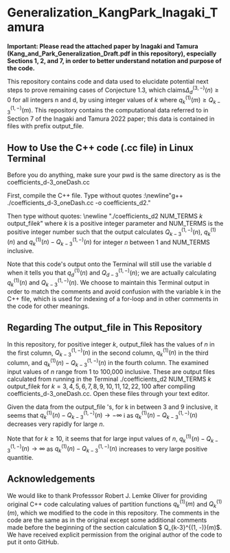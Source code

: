# Generalization_KangPark_Inagaki_Tamura

**Important: Please read the attached paper by Inagaki and Tamura (Kang_and_Park_Generalization_Draft.pdf in this repository), especially Sections 1, 2, and 7,  in order to better understand notation and purpose of the code.**

This repository contains code and data used to elucidate potential next steps to prove remaining cases of Conjecture 1.3, which claims$\Delta_{d}^{(3, -)}(n) \geq 0$ for all integers n and d, by using integer values of $k$ where $q_k^{(1)}(m) \geq Q_{k-3}^{(1, -)}(m)$. This repository contains the computational data referred to in Section 7 of the Inagaki and Tamura 2022 paper; this data is contained in files with prefix output\_file.

## How to Use the C++ code (.cc file) in Linux Terminal

Before you do anything, make sure your pwd is the same directory as is the coefficients\_d\-3\_oneDash.cc

First, compile the C++ file. Type without quotes :\newline"g++ ./coefficients\_d\-3\_oneDash.cc \-o coefficients\_d2."


Then type without quotes: \newline "./coefficients\_d2 NUM\_TERMS $k$ output\_file$k$" where $k$ is a positive integer parameter and NUM\_TERMS is the positive integer number such that the output calculates $Q_{k-3}^{(1, -)}(n)$, $q_{k}^{(1)}(n)$ and $q_{k}^{(1)}(n) - Q_{k-3}^{(1, -)}(n)$ for integer $n$ between 1 and NUM\_TERMS inclusive.

Note that this code's output onto the Terminal will still use the variable d when it tells you that $q_{d}^{(1)}(n)$ and $Q_{d-3}^{(1, -)}(n)$; we are actually calculating $q_{k}^{(1)}(n)$ and $Q_{k-3}^{(1, -)}(n)$. We choose to maintain this Terminal output in order to match the comments and avoid confusion with the variable k in the C++ file, which is used for indexing of a for-loop and in other comments in the code for other meanings.
## Regarding The output\_file in This Repository

In this repository, for positive integer $k$, output\_file$k$ has the values of $n$ in the first column,
  $Q_{k-3}^{(1, -)}(n)$ in the second column, $q_k^{(1)}(n)$ in the third column, and $q_k^{(1)}(n) - Q_{k-3}^{(1, -)}(n)$ in the fourth column. The examined input values of $n$ range from 1 to 100,000 inclusive. These are output files calculated from running in the Terminal ./coefficients\_d2 NUM\_TERMS $k$ output\_file$k$ for $k = 3, 4, 5, 6, 7, 8, 9, 10, 11, 12, 22, 100$ after compiling coefficients\_d\-3\_oneDash.cc.  Open these files through your text editor.
  
  Given the data from the output\_file 's, for k
 in between 3 and 9 inclusive, it seems that $q_k^{(1)}(n) - Q_{k-3}^{(1, -)}(n) \to -\infty$ i as $q_k^{(1)}(n) - Q_{k-3}^{(1, -)}(n)$ decreases very rapidly for large $n$.

  Note that for $k \geq 10$,
  it seems that for large input values of $n$, $q_k^{(1)}(n) - Q_{k-3}^{(1, -)}(n) \to \infty$ as $q_k^{(1)}(n) - Q_{k-3}^{(1, -)}(n)$ increases to very large positive quantitie.
  
 ## Acknowledgements
  
  We would like to thank Professsor Robert J. Lemke Oliver for providing original C++ code calculating values of partition functions $q_k^{(1)}(m)$ and $Q_{k}^{(1)}(m)$, 
  which we modified to the code in this repository. The comments in the code are the same as in the original except some additional comments made before the beginning of the section calculation $ Q_{k-3}^{(1, -)}(m)$. We have received explicit permission from the original author of the code to put it onto GitHub.
